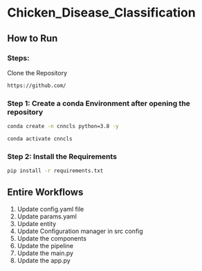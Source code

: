 # Chicken_Disease_Classification


## How to Run
### Steps:

Clone the Repository
```bash
https://github.com/
```

### Step 1: Create a conda Environment after opening the repository

```bash
conda create -n cnncls python=3.8 -y
```

```bash
conda activate cnncls
```


### Step 2: Install the Requirements
```bash
pip install -r requirements.txt
```


## Entire Workflows

1. Update config.yaml file
2. Update params.yaml
3. Update entity
4. Update Configuration manager in src config
5. Update the components
6. Update the pipeline
7. Update the main.py
8. Update the app.py